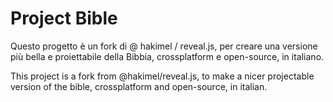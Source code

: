 # Project Bible
Questo progetto è un fork di @ hakimel / reveal.js, per creare una versione più bella e proiettabile della Bibbia, crossplatform e open-source, in italiano.

This project is a fork from @hakimel/reveal.js, to make a nicer projectable version of the bible, crossplatform and open-source, in italian.
